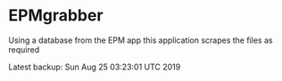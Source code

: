 # EPMgrabber
Using a database from the EPM app this application scrapes the files as required


Latest backup: Sun Aug 25 03:23:01 UTC 2019
